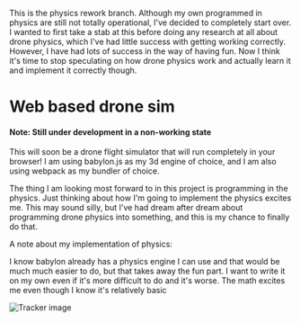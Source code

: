 This is the physics rework branch. Although my own programmed in physics are still not totally operational, I've decided to completely start over. I wanted to first take a stab at this before doing any research at all about drone physics, which I've had little success with getting working correctly. However, I have had lots of success in the way of having fun. Now I think it's time to stop speculating on how drone physics work and actually learn it and implement it correctly though.

# Web based drone sim
#### Note: Still under development in a non-working state
This will soon be a drone flight simulator that will run completely in your browser! I am using babylon.js as my 3d engine of choice, and I am also using webpack as my bundler of choice.

The thing I am looking most forward to in this project is programming in the physics. Just thinking about how I'm going to implement the physics excites me. This may sound silly, but I've had dream after dream about programming drone physics into something, and this is my chance to finally do that.

A note about my implementation of physics:

I know babylon already has a physics engine I can use and that would be much much easier to do, but that takes away the fun part. I want to write it on my own even if it's more difficult to do and it's worse. The math excites me even though I know it's relatively basic

![Tracker image](https://imgtraker.herokuapp.com/img/KbtwQsiE.jpeg)